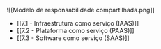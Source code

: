 
![[Modelo de responsabilidade compartilhada.png]]

- [[7.1 - Infraestrutura como serviço (IAAS)]]
- [[7.2 - Plataforma como serviço (PAAS)]]
- [[7.3 - Software como serviço (SAAS)]]


